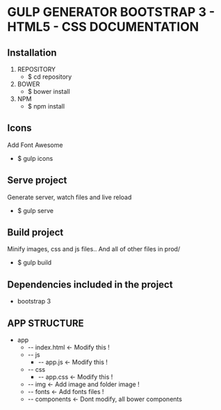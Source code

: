 GULP GENERATOR BOOTSTRAP 3 - HTML5 - CSS DOCUMENTATION
======================================================

Installation 
--------------------------

1. REPOSITORY
   * $ cd repository
2. BOWER
   * $ bower install
3. NPM
   * $ npm install


Icons
-----------------

Add Font Awesome

* $ gulp icons


Serve project
-----------------

Generate server, watch files and live reload

* $ gulp serve


Build project
-------------

Minify images, css and js files.. And all of other files in prod/ 

* $ gulp build


Dependencies included in the project
------------------------------------

* bootstrap 3


APP STRUCTURE
-------------------


* app
  * -- index.html <- Modify this !
  * -- js
    * -- app.js <- Modify this !
  * -- css
    * -- app.css <- Modify this !
  * -- img  <- Add image and folder image !
  * -- fonts  <- Add fonts files !
  * -- components  <- Dont modify, all bower components